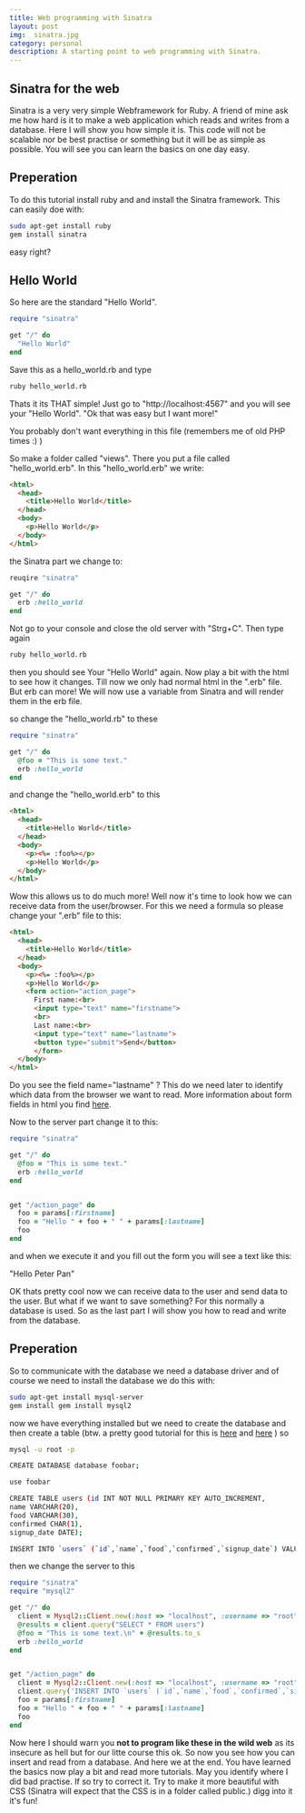 ```yaml
---
title: Web programming with Sinatra
layout: post
img:  sinatra.jpg
category: personal
description: A starting point to web programming with Sinatra.
---
```

## Sinatra for the web
Sinatra is a very very simple Webframework for Ruby. A friend of mine ask me how hard is it to make a web application which reads and writes from a database. Here I will show you how simple it is. This code will not be scalable nor be best practise or something but it will be as simple as possible. You will see you can learn the basics on one day easy.

## Preperation
To do this tutorial install ruby and and install the Sinatra framework. This can easily doe with:

```bash
sudo apt-get install ruby
gem install sinatra
```


easy right?


## Hello World
So here are the standard "Hello World".

```ruby
require "sinatra"

get "/" do
  "Hello World"
end
```

Save this as a hello_world.rb and type

```bash
ruby hello_world.rb
```

Thats it its THAT simple! Just go to "http://localhost:4567" and you will see your "Hello World".
"Ok that was easy but I want more!"

You probably don't want everything in this file (remembers me of old PHP times :) )

So make a folder called "views". There you put a file called "hello_world.erb".
In this "hello_world.erb" we write:

```html
<html>
  <head>
    <title>Hello World</title>
  </head>
  <body>
    <p>Hello World</p>
  </body>
</html>
```

the Sinatra part we change to:

```ruby
reuqire "sinatra"

get "/" do
  erb :hello_world
end
```

Not go to your console and close the old server with
"Strg+C". Then type again

```bash
ruby hello_world.rb
```

then you should see Your "Hello World" again.
Now play a bit with the html to see how it changes.
Till now we only had normal html in the ".erb" file.
But erb can more! We will now use a variable from Sinatra and will render them in the erb file.

so change the "hello_world.rb" to these


```ruby
require "sinatra"

get "/" do
  @foo = "This is some text."
  erb :hello_world
end
```


and change the "hello_world.erb" to this


```html
<html>
  <head>
    <title>Hello World</title>
  </head>
  <body>
    <p><%= :foo%></p>
    <p>Hello World</p>
  </body>
</html>
```


Wow this allows us to do much more!
Well now it's time to look how we can receive data from the user/browser.
For this we need a formula so please change your ".erb" file to this:


```html
<html>
  <head>
    <title>Hello World</title>
  </head>
  <body>
    <p><%= :foo%></p>
    <p>Hello World</p>
    <form action="action_page">
      First name:<br>
      <input type="text" name="firstname">
      <br>
      Last name:<br>
      <input type="text" name="lastname">
      <button type="submit">Send</button>
      </form>
  </body>
</html>
```

Do you see the field  name="lastname"   ? This do we need later to identify which data from the browser we want to read.
More information about form fields in html you find [here](http://www.w3schools.com/html/html_forms.asp).

Now to the server part change it to this:



```ruby
require "sinatra"

get "/" do
  @foo = "This is some text."
  erb :hello_world
end


get "/action_page" do
  foo = params[:firstname]
  foo = "Hello " + foo + " " + params[:lastname]
  foo
end
```

and when we execute it and you fill out the form you will see a text like this:

"Hello Peter Pan"

OK thats pretty cool now we can receive data to the user and send data to the user.
But what if we want to save something? For this normally a database is used. So as the last part I will show you how to read and write from the database.
## Preperation
So to communicate with the database we need a database driver
and of course we need to install the database
we do this with:


```bash
sudo apt-get install mysql-server
gem install gem install mysql2
```

now we have everything installed but we need to create the database and then create a table (btw. a pretty good tutorial for this is [here](https://www.digitalocean.com/community/tutorials/a-basic-mysql-tutorial) and [here](https://github.com/brianmario/mysql2) ) so


```bash
mysql -u root -p

CREATE DATABASE database foobar;

use foobar

CREATE TABLE users (id INT NOT NULL PRIMARY KEY AUTO_INCREMENT,
name VARCHAR(20),
food VARCHAR(30),
confirmed CHAR(1),
signup_date DATE);

INSERT INTO `users` (`id`,`name`,`food`,`confirmed`,`signup_date`) VALUES (NULL, "John", "Casserole","Y", '2012-04-11');
```

then we change the server to this


```ruby
require "sinatra"
require "mysql2"

get "/" do
  client = Mysql2::Client.new(:host => "localhost", :username => "root")
  @results = client.query("SELECT * FROM users")
  @foo = "This is some text.\n" + @results.to_s
  erb :hello_world
end


get "/action_page" do
  client = Mysql2::Client.new(:host => "localhost", :username => "root")
  client.query('INSERT INTO `users` (`id`,`name`,`food`,`confirmed`,`signup_date`) VALUES (NULL, ' + params[:firstname] + ', "' + params[:lastname] + '","Y", '2012-04-11')')
  foo = params[:firstname]
  foo = "Hello " + foo + " " + params[:lastname]
  foo
end
```


Now here I should warn you <b>not to program like these in the wild web</b> as its insecure as hell but  for our litte course this ok.
So now you see how you can insert and read from a database.
And here we at the end. You have learned the basics now play a bit and read more tutorials. May you identify where I did bad practise. If so try to correct it.
Try to make it more beautiful with CSS (Sinatra will expect that the CSS is in a folder called public.) digg into it it's fun!

